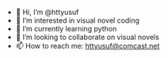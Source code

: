 - 👋 Hi, I’m @httyusuf
- 👀 I’m interested in visual novel coding
- 🌱 I’m currently learning python
- 💞️ I’m looking to collaborate on visual novels
- 📫 How to reach me: httyusuf@comcast.net

<!---
httyusuf/httyusuf is a ✨ special ✨ repository because its `README.md` (this file) appears on your GitHub profile.
You can click the Preview link to take a look at your changes.
--->
